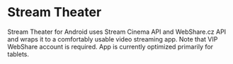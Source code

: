 # Stream Theater

Stream Theater for Android uses Stream Cinema API and WebShare.cz API and wraps it to a comfortably usable video streaming app. Note that VIP WebShare account is required. App is currently optimized primarily for tablets.
